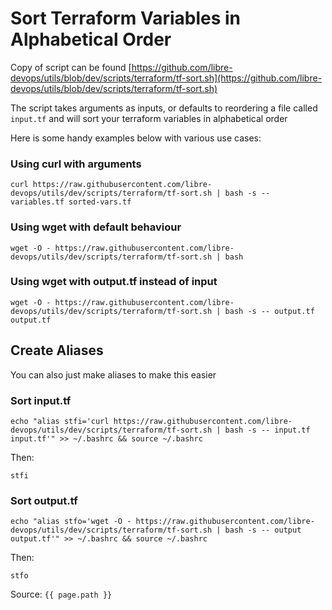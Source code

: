 # Sort Terraform Variables in Alphabetical Order

Copy of script can be found [https://github.com/libre-devops/utils/blob/dev/scripts/terraform/tf-sort.sh](https://github.com/libre-devops/utils/blob/dev/scripts/terraform/tf-sort.sh)

The script takes arguments as inputs, or defaults to reordering a file called `input.tf` and will sort your terraform variables in alphabetical order

Here is some handy examples below with various use cases:

### Using curl with arguments
```shell
curl https://raw.githubusercontent.com/libre-devops/utils/dev/scripts/terraform/tf-sort.sh | bash -s -- variables.tf sorted-vars.tf
```

### Using wget with default behaviour
```shell
wget -O - https://raw.githubusercontent.com/libre-devops/utils/dev/scripts/terraform/tf-sort.sh | bash
```

### Using wget with output.tf instead of input
```shell
wget -O - https://raw.githubusercontent.com/libre-devops/utils/dev/scripts/terraform/tf-sort.sh | bash -s -- output.tf output.tf
```

## Create Aliases
You can also just make aliases to make this easier

### Sort input.tf
```shell
echo "alias stfi='curl https://raw.githubusercontent.com/libre-devops/utils/dev/scripts/terraform/tf-sort.sh | bash -s -- input.tf input.tf'" >> ~/.bashrc && source ~/.bashrc
```
Then:
```shell
stfi
```
### Sort output.tf
```shell
echo "alias stfo='wget -O - https://raw.githubusercontent.com/libre-devops/utils/dev/scripts/terraform/tf-sort.sh | bash -s -- output output.tf'" >> ~/.bashrc && source ~/.bashrc
```
Then:
```shell
stfo
```
Source: `{{ page.path }}`